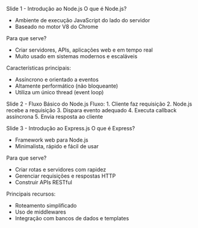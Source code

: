 Slide 1 - Introdução ao Node.js
O que é Node.js?
- Ambiente de execução JavaScript do lado do servidor
- Baseado no motor V8 do Chrome

Para que serve?
- Criar servidores, APIs, aplicações web e em tempo real
- Muito usado em sistemas modernos e escaláveis

Características principais:
- Assíncrono e orientado a eventos
- Altamente performático (não bloqueante)
- Utiliza um único thread (event loop)


Slide 2 - Fluxo Básico do Node.js
    Fluxo:
        1. Cliente faz requisição
        2. Node.js recebe a requisição
        3. Dispara evento adequado
        4. Executa callback assíncrona
        5. Envia resposta ao cliente


Slide 3 - Introdução ao Express.js
O que é Express?
- Framework web para Node.js
- Minimalista, rápido e fácil de usar

Para que serve?
- Criar rotas e servidores com rapidez
- Gerenciar requisições e respostas HTTP
- Construir APIs RESTful

Principais recursos:
- Roteamento simplificado
- Uso de middlewares
- Integração com bancos de dados e templates